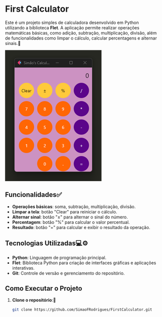 # First Calculator 

Este é um projeto simples de calculadora desenvolvido em Python utilizando a biblioteca **Flet**. A aplicação permite realizar operações matemáticas básicas, como adição, subtração, multiplicação, divisão, além de funcionalidades como limpar o cálculo, calcular percentagens e alternar sinais.🔢

![Descrição da Imagem](images/preview.png)
## Funcionalidades✅

- **Operações básicas**: soma, subtração, multiplicação, divisão.
- **Limpar a tela**: botão "Clear" para reiniciar o cálculo.
- **Alternar sinal**: botão "±" para alternar o sinal do número.
- **Percentagem**: botão "%" para calcular o valor percentual.
- **Resultado**: botão "=" para calcular e exibir o resultado da operação.

## Tecnologias Utilizadas💻⚙️

- **Python**: Linguagem de programação principal.
- **Flet**: Biblioteca Python para criação de interfaces gráficas e aplicações interativas.
- **Git**: Controle de versão e gerenciamento do repositório.

## Como Executar o Projeto

1. **Clone o repositório**:📌

   ```bash
   git clone https://github.com/SimaoFRodrigues/FirstCalculator.git
